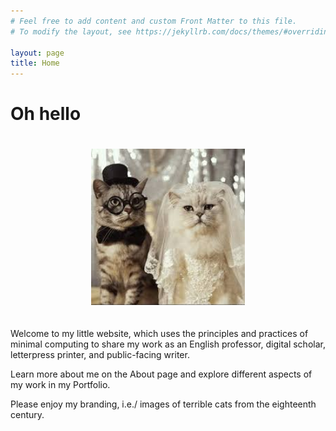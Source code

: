 ```yaml
---
# Feel free to add content and custom Front Matter to this file.
# To modify the layout, see https://jekyllrb.com/docs/themes/#overriding-theme-defaults

layout: page
title: Home
---
```

# Oh hello

<!--
![profile image](https://upload.wikimedia.org/wikipedia/commons/0/03/Cat_wedding.jpeg)
-->

<center><img src="./assets/img/cat_wedding.jpeg" alt="Sample Image" height="250" style="padding:20px;"/></center>

Welcome to my little website, which uses the principles and practices of minimal computing to share my work as an English professor, digital scholar, letterpress printer, and public-facing writer.

Learn more about me on the About page and explore different aspects of my work in my Portfolio.

Please enjoy my branding, i.e./ images of terrible cats from the eighteenth century.



